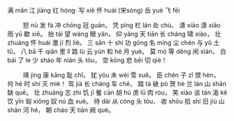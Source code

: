 
 满 mǎn 江 jiāng 红 hóng·  写 xiě 怀 huái
(宋sòng) 岳 yuè 飞 fēi

 　   　   怒 nù 发 fà 冲 chōng 冠 guān，  凭 píng 栏 lán 处 chù、  潇 xiāo 潇 xiāo 雨 yǔ 歇 xiē。  抬 tái 望 wàng 眼 yǎn，  仰 yǎng 天 tiān 长 cháng 啸 xiào，  壮 zhuàng 怀 huái 激 jī 烈 liè。  三 sān 十 shí 功 gōng 名 míng 尘 chén 与 yǔ 土 tǔ，  八 bā 千 qiān 里 lǐ 路 lù 云 yún 和 hé 月 yuè。  莫 mò 等 děng 闲 xián，  白 bái 了 le 少 shào 年 nián 头 tóu，  空 kōng 悲 bēi 切 qiè！

 　   　   靖 jìng 康 kāng 耻 chǐ，  犹 yóu 未 wèi 雪 xuě。  臣 chén 子 zǐ 恨 hèn，  何 hé 时 shí 灭 miè！  驾 jià 长 cháng 车 chē，  踏 tà 破 pò 贺 hè 兰 lán 山 shān 缺 quē。  壮 zhuàng 志 zhì 饥 jī 餐 cān 胡 hú 虏 lǔ 肉 ròu，  笑 xiào 谈 tán 渴 kě 饮 yǐn 匈 xiōng 奴 nú 血 xuè。  待 dài 从 cóng 头 tóu、  收 shōu 拾 shí 旧 jiù 山 shān 河 hé，  朝 cháo 天 tiān 阙 què。
